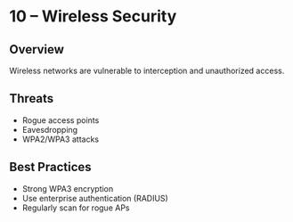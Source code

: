 # 10 – Wireless Security

## Overview
Wireless networks are vulnerable to interception and unauthorized access.

## Threats
- Rogue access points
- Eavesdropping
- WPA2/WPA3 attacks

## Best Practices
- Strong WPA3 encryption
- Use enterprise authentication (RADIUS)
- Regularly scan for rogue APs
